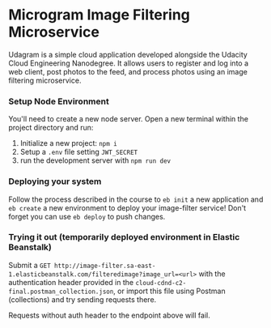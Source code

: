 # Microgram Image Filtering Microservice

Udagram is a simple cloud application developed alongside the Udacity Cloud Engineering Nanodegree. It allows users to register and log into a web client, post photos to the feed, and process photos using an image filtering microservice.

### Setup Node Environment

You'll need to create a new node server. Open a new terminal within the project directory and run:

1. Initialize a new project: `npm i`
2. Setup a `.env` file setting `JWT_SECRET`
3. run the development server with `npm run dev`

### Deploying your system

Follow the process described in the course to `eb init` a new application and `eb create` a new environment to deploy your image-filter service! Don't forget you can use `eb deploy` to push changes.

### Trying it out (temporarily deployed environment in Elastic Beanstalk)

Submit a `GET http://image-filter.sa-east-1.elasticbeanstalk.com/filteredimage?image_url=<url>` with the authentication header provided in
the `cloud-cdnd-c2-final.postman_collection.json`, or import this file using Postman (collections) and try sending requests there.

Requests without auth header to the endpoint above will fail.
